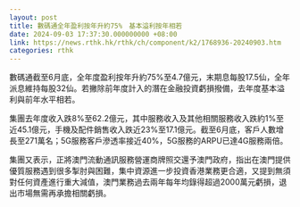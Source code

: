 ```yaml
---
layout: post
title: 數碼通全年盈利按年升約75%　基本溢利按年相若
date: 2024-09-03 17:37:30.000000000 +08:00
link: https://news.rthk.hk/rthk/ch/component/k2/1768936-20240903.htm
categories: rthk
---
```


數碼通截至6月底，全年度盈利按年升約75%至4.7億元，末期息每股17.5仙，全年派息維持每股32仙。若撇除前年度計入的潛在金融投資虧損撥備，去年度基本溢利與前年水平相若。

集團去年度收入跌8%至62.2億元，其中服務收入及其他相關服務收入跌約1%至近45.1億元，手機及配件銷售收入跌近23%至17.1億元。截至6月底，客戶人數增長至271萬名；5G服務客戶滲透率接近40%，5G服務的ARPU已達4G服務兩倍。

集團又表示，正將澳門流動通訊服務營運商牌照交還予澳門政府，指出在澳門提供優質服務遇到很多掣肘與困難，集中資源進一步投資香港業務更合適，又提到無須對任何資產進行重大減值，澳門業務過去兩年每年均錄得超過2000萬元虧損，退出市場無需再承擔相關虧損。
